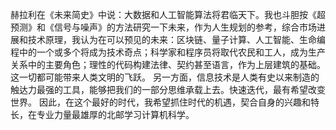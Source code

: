 赫拉利在《未来简史》中说：大数据和人工智能算法将君临天下。我也斗胆按《超预测》和《信号与噪声》的方法研究一下未来，作为人生规划的参考，综合市场进展和技术原理，我认为在可以预见的未来：区块链、量子计算、人工智能、生命编程中的一个或多个将成为技术奇点；科学家和程序员将取代农民和工人，成为生产关系中的主要角色；理性的代码构建法律、契约甚至语言，作为上层建筑的基础。这一切都可能带来人类文明的飞跃。
另一方面，信息技术是人类有史以来制造的触达力最强的工具，能够把我们的一部分思维承载上去。快速迭代，最有希望改变世界。
因此，在这个最好的时代，我希望抓住时代的机遇，契合自身的兴趣和特长，在专业力量最雄厚的北邮学习计算机科学。
